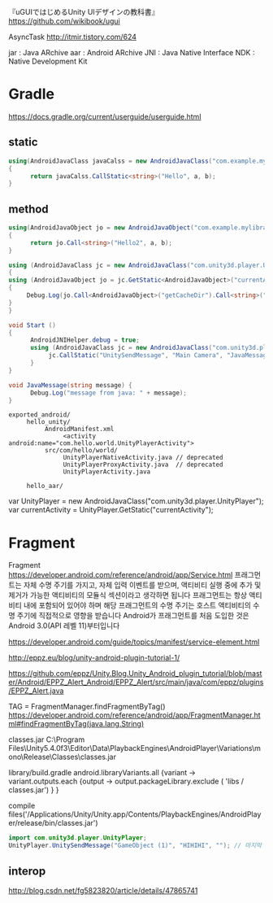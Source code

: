 『uGUIではじめるUnity UIデザインの教科書』
https://github.com/wikibook/ugui

AsyncTask
http://itmir.tistory.com/624

jar : Java ARchive
aar : Android ARchive
JNI : Java Native Interface
NDK : Native Development Kit

# Gradle
https://docs.gradle.org/current/userguide/userguide.html
## static
~~~c#
using(AndroidJavaClass javaCalss = new AndroidJavaClass("com.example.mylibrary.Say"))
{
      return javaCalss.CallStatic<string>("Hello", a, b);
}
~~~

## method
~~~c#
using(AndroidJavaObject jo = new AndroidJavaObject("com.example.mylibrary.Say"))
{
      return jo.Call<string>("Hello2", a, b);
}
~~~

~~~c#
using (AndroidJavaClass jc = new AndroidJavaClass("com.unity3d.player.UnityPlayer"))
{
using (AndroidJavaObject jo = jc.GetStatic<AndroidJavaObject>("currentActivity"))
{
     Debug.Log(jo.Call<AndroidJavaObject>("getCacheDir").Call<string>("getCanonicalPath"));
}
}
~~~

~~~c#
void Start ()
{
      AndroidJNIHelper.debug = true;
      using (AndroidJavaClass jc = new AndroidJavaClass("com.unity3d.player.UnityPlayer")) {
           jc.CallStatic("UnitySendMessage", "Main Camera", "JavaMessage", "whoowhoo");
      }
}

void JavaMessage(string message) {
      Debug.Log("message from java: " + message);
}
~~~

~~~
exported_android/
     hello_unity/
          AndroidManifest.xml
               <activity android:name="com.hello.world.UnityPlayerActivity">
          src/com/hello/world/
               UnityPlayerNativeActivity.java // deprecated
               UnityPlayerProxyActivity.java  // deprecated
               UnityPlayerActivity.java

     hello_aar/
~~~


var UnityPlayer = new AndroidJavaClass("com.unity3d.player.UnityPlayer");
var currentActivity = UnityPlayer.GetStatic<AndroidJavaObject>("currentActivity");



# Fragment

Fragment
https://developer.android.com/reference/android/app/Service.html
프래그먼트는 자체 수명 주기를 가지고, 자체 입력 이벤트를 받으며, 액티비티 실행 중에 추가 및 제거가 가능한 액티비티의 모듈식 섹션이라고 생각하면 됩니다
프래그먼트는 항상 액티비티 내에 포함되어 있어야 하며 해당 프래그먼트의 수명 주기는 호스트 액티비티의 수명 주기에 직접적으로 영향을 받습니다
Android가 프래그먼트를 처음 도입한 것은 Android 3.0(API 레벨 11)부터입니다

https://developer.android.com/guide/topics/manifest/service-element.html

http://eppz.eu/blog/unity-android-plugin-tutorial-1/

https://github.com/eppz/Unity.Blog.Unity_Android_plugin_tutorial/blob/master/Android/EPPZ_Alert_Android/EPPZ_Alert/src/main/java/com/eppz/plugins/EPPZ_Alert.java

TAG = FragmentManager.findFragmentByTag() https://developer.android.com/reference/android/app/FragmentManager.html#findFragmentByTag(java.lang.String)



classes.jar
C:\Program Files\Unity5.4.0f3\Editor\Data\PlaybackEngines\AndroidPlayer\Variations\mono\Release\Classes\classes.jar


library/build.gradle
android.libraryVariants.all {variant ->
    variant.outputs.each {output ->
        output.packageLibrary.exclude ( 'libs / classes.jar')
    }
}

compile files('/Applications/Unity/Unity.app/Contents/PlaybackEngines/AndroidPlayer/release/bin/classes.jar')


~~~java
import com.unity3d.player.UnityPlayer;
UnityPlayer.UnitySendMessage("GameObject (1)", "HIHIHI", ""); // 마지막 인자 null하면 뻑났었음.
~~~



## interop
http://blog.csdn.net/fg5823820/article/details/47865741
